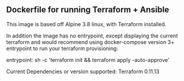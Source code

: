 ## Dockerfile for running Terraform + Ansible

This image is based off Alpine 3.8 linux, with Terraform installed.

In addition the image has no entrypoint, except displaying the current terraform and would recommend using docker-compose version 3+ entrypoint to run your terraform provisioning:

entrypoint: sh -c 'terraform init && terraform apply -auto-approve'

Current Dependencies or version supported:
Terraform 0.11.13
